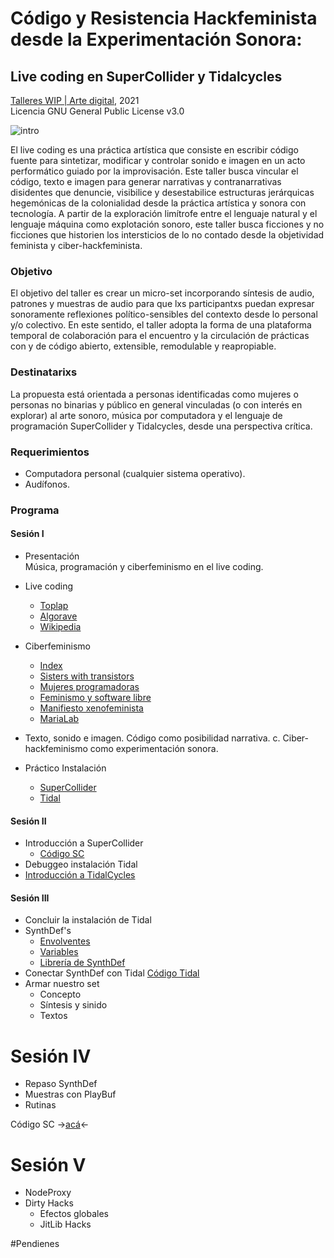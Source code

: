 # Código y Resistencia Hackfeminista desde la Experimentación Sonora:  
## Live coding en SuperCollider y Tidalcycles
[Talleres WIP | Arte digital](https://wipartedigital.com/2021/06/21/codigo-y-resistencia-hackfeminista-desde-la-experimentacion-sonora/), 2021   
Licencia GNU General Public License v3.0  
  
  
![intro](https://media.giphy.com/media/3ohs7XjrVT0zuGynS0/giphy.gif)  


El live coding es una práctica artística que consiste en escribir código fuente para sintetizar, modificar y controlar sonido e imagen en un acto performático guiado por la improvisación.
Este taller busca vincular el código, texto e imagen para generar narrativas y contranarrativas disidentes que denuncie, visibilice y desestabilice estructuras jerárquicas hegemónicas de la colonialidad desde la práctica artística y sonora con tecnología. A partir de la exploración limítrofe entre el lenguaje natural y el lenguaje máquina como explotación sonoro, este taller busca ficciones y no ficciones que historien los intersticios de lo no contado desde la objetividad feminista y ciber-hackfeminista.

### Objetivo

El objetivo del taller es crear un micro-set incorporando síntesis de audio, patrones y muestras de audio para que lxs participantxs puedan expresar sonoramente reflexiones político-sensibles del contexto desde lo personal y/o colectivo. En este sentido, el taller adopta la forma de una plataforma temporal de colaboración para el encuentro y la circulación de prácticas con y de código abierto, extensible, remodulable y reapropiable.

### Destinatarixs

La propuesta está orientada a personas identificadas como mujeres o personas no binarias y público en general vinculadas (o con interés en explorar) al arte sonoro, música por computadora y el lenguaje de programación SuperCollider y Tidalcycles, desde una perspectiva crítica. 

### Requerimientos 

- Computadora personal (cualquier sistema operativo). 
- Audífonos. 

### Programa 

#### Sesión I

- Presentación  
Música, programación y ciberfeminismo en el live coding. 
- Live coding 
	- [Toplap](https://toplap.org/about/)
	- [Algorave](https://algorave.com/)
	- [Wikipedia](https://es.wikipedia.org/wiki/Live_coding)
- Ciberfeminismo
	- [Index](https://cyberfeminismindex.com/)
	- [Sisters with transistors](https://sisterswithtransistors.com/ALL)
	- [Mujeres programadoras](https://www.fullstackacademy.com/blog/remarkable-women-programmers)
	- [Feminismo y software libre](https://www.mujeresenred.net/software_libre/indexsl.html)
	- [Manifiesto xenofeminista](https://laboriacuboniks.net/manifesto/xenofeminism-a-politics-for-alienation/)
	- [MariaLab](https://www.marialab.org/)
	
- Texto, sonido e imagen. Código como posibilidad narrativa.
c. Ciber-hackfeminismo como experimentación sonora.
- Práctico
Instalación
	- [SuperCollider](https://supercollider.github.io/download) 
	- [Tidal](https://tidalcycles.org/docs/getting-started/linux_install)


#### Sesión II

- Introducción a SuperCollider
	- [Código SC](https://github.com/MarianneTeixido/hackcode-wip/blob/main/wip-1.scd)
- Debuggeo instalación Tidal
- [Introducción a TidalCycles](https://github.com/MarianneTeixido/hackcode-wip/s01/README.md) 

#### Sesión III

- Concluir la instalación de Tidal
- SynthDef's 
	- [Envolventes](https://github.com/MarianneTeixido/hackcode-wip/blob/main/envolventes.scd)
	- [Variables](https://github.com/MarianneTeixido/hackcode-wip/blob/main/variables.scd)
	- [Librería de SynthDef](https://github.com/MarianneTeixido/hackcode-wip/blob/main/librer%C3%ADaSynths.scd)
- Conectar SynthDef con Tidal [Código Tidal](https://github.com/MarianneTeixido/hackcode-wip/blob/main/cqde.tidal)
- Armar nuestro set
	- Concepto
	- Síntesis y sinido
	- Textos

# Sesión IV

- Repaso SynthDef
- Muestras con PlayBuf
- Rutinas  

Código SC ->[acá](https://github.com/MarianneTeixido/hackcode-wip/blob/main/syntes-muestras-rutinas.scd)<- 

# Sesión V
- NodeProxy
- Dirty Hacks
	- Efectos globales
	- JitLib Hacks
	

#Pendienes


	

